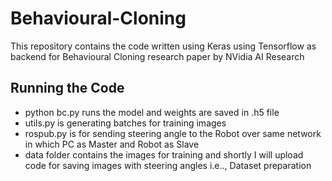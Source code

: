 # Behavioural-Cloning
This repository contains the code written using Keras using Tensorflow as backend for Behavioural Cloning research paper by NVidia AI Research 

## Running the Code

- python bc.py runs the model and weights are saved in .h5 file
- utils.py is generating batches for training images
- rospub.py is for sending steering angle to the Robot over same network in which PC as Master and Robot as Slave
- data folder contains the images for training and shortly I will upload code for saving images with steering angles i.e.., Dataset preparation
